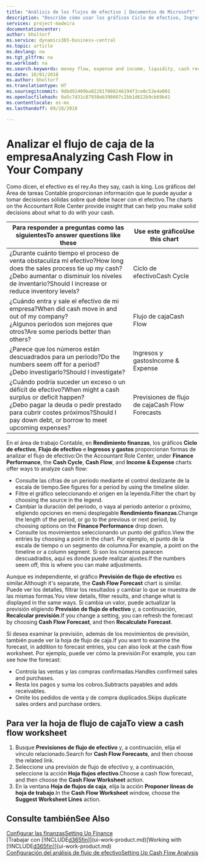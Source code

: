 ```yaml
---
title: "Análisis de los flujos de efectivo | Documentos de Microsoft"
description: "Describe cómo usar los gráficos Ciclo de efectivo, Ingresos y gastos, Flujo de efectivo y Previsión de flujo de efectivo para analizar el flujo de dinero de entrada y salida pasado y futuro de su empresa."
services: project-madeira
documentationcenter: 
author: bholtorf
ms.service: dynamics365-business-central
ms.topic: article
ms.devlang: na
ms.tgt_pltfrm: na
ms.workload: na
ms.search.keywords: money flow, expense and income, liquidity, cash receipts minus cash payments, Cartera
ms.date: 10/01/2018
ms.author: bholtorf
ms.translationtype: HT
ms.sourcegitcommit: 9dbd92409ba02281f008246194f3ce0c53e4e001
ms.openlocfilehash: 0a5c7d31c87938eb398607c2bb1d622b9cb69b41
ms.contentlocale: es-mx
ms.lasthandoff: 09/28/2018

---
```

# <a name="analyzing-cash-flow-in-your-company"></a><span data-ttu-id="d22db-103">Analizar el flujo de caja de la empresa</span><span class="sxs-lookup"><span data-stu-id="d22db-103">Analyzing Cash Flow in Your Company</span></span>
<span data-ttu-id="d22db-104">Como dicen, el efectivo es el rey.</span><span class="sxs-lookup"><span data-stu-id="d22db-104">As they say, cash is king.</span></span> <span data-ttu-id="d22db-105">Los gráficos del Área de tareas Contable proporcionan información que le puede ayudar a tomar decisiones sólidas sobre qué debe hacer con el efectivo.</span><span class="sxs-lookup"><span data-stu-id="d22db-105">The charts on the Accountant Role Center provide insight that can help you make solid decisions about what to do with your cash.</span></span>  

| <span data-ttu-id="d22db-106">Para responder a preguntas como las siguientes</span><span class="sxs-lookup"><span data-stu-id="d22db-106">To answer questions like these</span></span> | <span data-ttu-id="d22db-107">Use este gráfico</span><span class="sxs-lookup"><span data-stu-id="d22db-107">Use this chart</span></span> |
| --- | --- |
| <span data-ttu-id="d22db-108">¿Durante cuánto tiempo el proceso de venta obstaculiza mi efectivo?</span><span class="sxs-lookup"><span data-stu-id="d22db-108">How long does the sales process tie up my cash?</span></span></br> <span data-ttu-id="d22db-109">¿Debo aumentar o disminuir los niveles de inventario?</span><span class="sxs-lookup"><span data-stu-id="d22db-109">Should I increase or reduce inventory levels?</span></span> |<span data-ttu-id="d22db-110">Ciclo de efectivo</span><span class="sxs-lookup"><span data-stu-id="d22db-110">Cash Cycle</span></span> |
| <span data-ttu-id="d22db-111">¿Cuándo entra y sale el efectivo de mi empresa?</span><span class="sxs-lookup"><span data-stu-id="d22db-111">When did cash move in and out of my company?</span></span></br> <span data-ttu-id="d22db-112">¿Algunos periodos son mejores que otros?</span><span class="sxs-lookup"><span data-stu-id="d22db-112">Are some periods better than others?</span></span> |<span data-ttu-id="d22db-113">Flujo de caja</span><span class="sxs-lookup"><span data-stu-id="d22db-113">Cash Flow</span></span> |
| <span data-ttu-id="d22db-114">¿Parece que los números están descuadrados para un periodo?</span><span class="sxs-lookup"><span data-stu-id="d22db-114">Do the numbers seem off for a period?</span></span></br> <span data-ttu-id="d22db-115">¿Debo investigarlo?</span><span class="sxs-lookup"><span data-stu-id="d22db-115">Should I investigate?</span></span> |<span data-ttu-id="d22db-116">Ingresos y gastos</span><span class="sxs-lookup"><span data-stu-id="d22db-116">Income & Expense</span></span> |
| <span data-ttu-id="d22db-117">¿Cuándo podría suceder un exceso o un déficit de efectivo?</span><span class="sxs-lookup"><span data-stu-id="d22db-117">When might a cash surplus or deficit happen?</span></span></br> <span data-ttu-id="d22db-118">¿Debo pagar la deuda o pedir prestado para cubrir costes próximos?</span><span class="sxs-lookup"><span data-stu-id="d22db-118">Should I pay down debt, or borrow to meet upcoming expenses?</span></span> |<span data-ttu-id="d22db-119">Previsiones de flujo de caja</span><span class="sxs-lookup"><span data-stu-id="d22db-119">Cash Flow Forecasts</span></span> |

<span data-ttu-id="d22db-120">En el área de trabajo Contable, en **Rendimiento finanzas**, los gráficos **Ciclo de efectivo**, **Flujo de efectivo** e **Ingresos y gastos** proporcionan formas de analizar el flujo de efectivo:</span><span class="sxs-lookup"><span data-stu-id="d22db-120">On the Accountant Role Center, under **Finance Performance**, the **Cash Cycle**, **Cash Flow**, and **Income & Expense** charts offer ways to analyze cash flow:</span></span>  

* <span data-ttu-id="d22db-121">Consulte las cifras de un periodo mediante el control deslizante de la escala de tiempo.</span><span class="sxs-lookup"><span data-stu-id="d22db-121">See figures for a period by using the timeline slider.</span></span>  
* <span data-ttu-id="d22db-122">Filtre el gráfico seleccionando el origen en la leyenda.</span><span class="sxs-lookup"><span data-stu-id="d22db-122">Filter the chart by choosing the source in the legend.</span></span>  
* <span data-ttu-id="d22db-123">Cambiar la duración del periodo, o vaya al periodo anterior o próximo, eligiendo opciones en menú desplegable **Rendimiento finanzas**.</span><span class="sxs-lookup"><span data-stu-id="d22db-123">Change the length of the period, or go to the previous or next period, by choosing options on the **Finance Performance** drop down.</span></span>  
* <span data-ttu-id="d22db-124">Consulte los movimientos seleccionando un punto del gráfico.</span><span class="sxs-lookup"><span data-stu-id="d22db-124">View the entries by choosing a point in the chart.</span></span> <span data-ttu-id="d22db-125">Por ejemplo, el punto de la escala de tiempo o un segmento de columna.</span><span class="sxs-lookup"><span data-stu-id="d22db-125">For example, a point on the timeline or a column segment.</span></span> <span data-ttu-id="d22db-126">Si son los números parecen descuadrados, aquí es donde puede realizar ajustes.</span><span class="sxs-lookup"><span data-stu-id="d22db-126">If the numbers seem off, this is where you can make adjustments.</span></span>  

<span data-ttu-id="d22db-127">Aunque es independiente, el gráfico **Previsión de flujo de efectivo** es similar.</span><span class="sxs-lookup"><span data-stu-id="d22db-127">Although it's separate, the **Cash Flow Forecast** chart is similar.</span></span> <span data-ttu-id="d22db-128">Puede ver los detalles, filtrar los resultados y cambiar lo que se muestra de las mismas formas.</span><span class="sxs-lookup"><span data-stu-id="d22db-128">You view details, filter results, and change what is displayed in the same ways.</span></span> <span data-ttu-id="d22db-129">Si cambia un valor, puede actualizar la previsión eligiendo **Previsión de flujo de efectivo** y, a continuación, **Recalcular previsión**.</span><span class="sxs-lookup"><span data-stu-id="d22db-129">If you change a setting, you can refresh the forecast by choosing **Cash Flow Forecast**, and then **Recalculate Forecast**.</span></span>

<span data-ttu-id="d22db-130">Si desea examinar la previsión, además de los movimientos de previsión, también puede ver la hoja de flujo de caja.</span><span class="sxs-lookup"><span data-stu-id="d22db-130">If you want to examine the forecast, in addition to forecast entries, you can also look at the cash flow worksheet.</span></span> <span data-ttu-id="d22db-131">Por ejemplo, puede ver cómo la previsión:</span><span class="sxs-lookup"><span data-stu-id="d22db-131">For example, you can see how the forecast:</span></span>

* <span data-ttu-id="d22db-132">Controla las ventas y las compras confirmadas.</span><span class="sxs-lookup"><span data-stu-id="d22db-132">Handles confirmed sales and purchases.</span></span>  
* <span data-ttu-id="d22db-133">Resta los pagos y suma los cobros.</span><span class="sxs-lookup"><span data-stu-id="d22db-133">Subtracts payables and adds receivables.</span></span>  
* <span data-ttu-id="d22db-134">Omite los pedidos de venta y de compra duplicados.</span><span class="sxs-lookup"><span data-stu-id="d22db-134">Skips duplicate sales orders and purchase orders.</span></span>  

## <a name="to-view-a-cash-flow-worksheet"></a><span data-ttu-id="d22db-135">Para ver la hoja de flujo de caja</span><span class="sxs-lookup"><span data-stu-id="d22db-135">To view a cash flow worksheet</span></span>
1. <span data-ttu-id="d22db-136">Busque **Previsiones de flujo de efectivo** y, a continuación, elija el vínculo relacionado.</span><span class="sxs-lookup"><span data-stu-id="d22db-136">Search for **Cash Flow Forecasts**, and then choose the related link.</span></span>  
2. <span data-ttu-id="d22db-137">Seleccione una previsión de flujo de efectivo y, a continuación, seleccione la acción **Hoja flujos efectivo**.</span><span class="sxs-lookup"><span data-stu-id="d22db-137">Choose a cash flow forecast, and then choose the **Cash Flow Worksheet** action.</span></span>  
3. <span data-ttu-id="d22db-138">En la ventana **Hoja de flujos de caja**, elija la acción **Proponer líneas de hoja de trabajo**.</span><span class="sxs-lookup"><span data-stu-id="d22db-138">In the **Cash Flow Worksheet** window, choose the **Suggest Worksheet Lines** action.</span></span>  

## <a name="see-also"></a><span data-ttu-id="d22db-139">Consulte también</span><span class="sxs-lookup"><span data-stu-id="d22db-139">See Also</span></span>
[<span data-ttu-id="d22db-140">Configurar las finanzas</span><span class="sxs-lookup"><span data-stu-id="d22db-140">Setting Up Finance</span></span>](finance-setup-finance.md)  
<span data-ttu-id="d22db-141">[Trabajar con [!INCLUDE[d365fin](includes/d365fin_md.md)]](ui-work-product.md)</span><span class="sxs-lookup"><span data-stu-id="d22db-141">[Working with [!INCLUDE[d365fin](includes/d365fin_md.md)]](ui-work-product.md)</span></span>  
[<span data-ttu-id="d22db-142">Configuración del análisis de flujo de efectivo</span><span class="sxs-lookup"><span data-stu-id="d22db-142">Setting Up Cash Flow Analysis</span></span>](finance-setup-cash-flow-analyses.md)  

